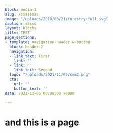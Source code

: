 ```yaml
---
block: media-1
slug: xssssssss
image: "/uploads/2018/06/21/forestry-full.svg"
caption: xxsxs
layout: blocks
title: TEST
page_sections:
- template: navigation-header-w-button
  block: header-2
  navigation:
  - link_text: First
    link: ''
  - link: ''
    link_text: Second
  logo: "/uploads/2021/11/05/cem2.png"
  cta:
    url: ''
    button_text: ''
date: 2021-11-05 00:00:00 +0000

---
```

# and this is a page